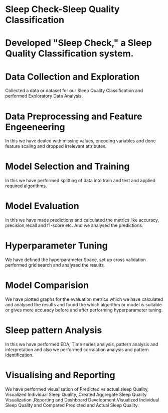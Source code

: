 # Sleep Check-Sleep Quality Classification
# Developed "Sleep Check," a Sleep Quality Classification system.

# Data Collection and Exploration

 Collected a data or dataset for our Sleep Quality Classification and performed Exploratory Data Analysis.

# Data Preprocessing and Feature Engeeneering

In this we have dealed with missing values, encoding variables and done feature scaling and dropped irrelevant attributes.

# Model Selection and Training

In this we have performed splitting of data into train and test and applied required algorithms.

# Model Evaluation

In this we have made predictions and  calculated the metrics like accuracy, precision,recall and f1-score etc. And we analysed the predictions.

# Hyperparameter Tuning

We have defined the hyperparameter Space, set up cross validation performed grid search and analysed the results.

# Model Comparision

We have plotted graphs for the evaluation metrics which we have calculated and analysed the results and found the which algorithm or model is suitable or gives more accuracy before and after performing hyperparameter tuning.

# Sleep pattern Analysis

In this we have performed EDA, Time series analysis, pattern analysis and interpretation and also we performed corralation analysis and pattern identification.

# Visualising and Reporting

We have performed visualisation of Predicted vs actual sleep Quality, Visualized Individual Sleep Quality, Created Aggregate Sleep Quality Visualization ,Reporting and Dashboard Development,Visualized Individual Sleep Quality and  Compared Predicted and Actual Sleep Quality.
